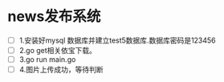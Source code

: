 # news发布系统
  
- [ ]   1.安装好mysql 数据库并建立test5数据库.数据库密码是123456
- [ ]  2.go get相关依宝下载。
- [ ]   3.go run main.go 
- [ ]   4.图片上传成功，等待判断
